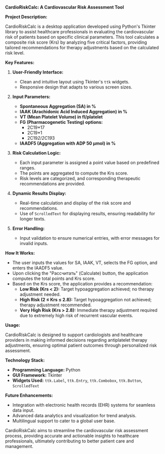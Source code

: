 **CardioRiskCalc: A Cardiovascular Risk Assessment Tool**

**Project Description:**

CardioRiskCalc is a desktop application developed using Python's Tkinter library to assist healthcare professionals in evaluating the cardiovascular risk of patients based on specific clinical parameters. This tool calculates a composite risk score (Krs) by analyzing five critical factors, providing tailored recommendations for therapy adjustments based on the calculated risk level.

**Key Features:**

1. **User-Friendly Interface:**
   - Clean and intuitive layout using Tkinter's `ttk` widgets.
   - Responsive design that adapts to various screen sizes.

2. **Input Parameters:**
   - **Spontaneous Aggregation (SA) in %**
   - **IAAK (Arachidonic Acid Induced Aggregation) in %**
   - **VT (Mean Platelet Volume) in fl/platelet**
   - **FG (Pharmacogenetic Testing) options:**
     - 2С19*17
     - 2С19*1
     - 2С19*2/2С19*3
   - **IAADF5 (Aggregation with ADP 50 µmol) in %**

3. **Risk Calculation Logic:**
   - Each input parameter is assigned a point value based on predefined ranges.
   - The points are aggregated to compute the Krs score.
   - Risk levels are categorized, and corresponding therapeutic recommendations are provided.

4. **Dynamic Results Display:**
   - Real-time calculation and display of the risk score and recommendations.
   - Use of `ScrolledText` for displaying results, ensuring readability for longer texts.

5. **Error Handling:**
   - Input validation to ensure numerical entries, with error messages for invalid inputs.

**How It Works:**

- The user inputs the values for SA, IAAK, VT, selects the FG option, and enters the IAADF5 value.
- Upon clicking the "Рассчитать" (Calculate) button, the application computes the total points and Krs score.
- Based on the Krs score, the application provides a recommendation:
  - **Low Risk (Krs < 2):** Target hypoaggregation achieved; no therapy adjustment needed.
  - **High Risk (2 ≤ Krs ≤ 2.8):** Target hypoaggregation not achieved; therapy adjustment recommended.
  - **Very High Risk (Krs > 2.8):** Immediate therapy adjustment required due to extremely high risk of recurrent vascular events.

**Usage:**

CardioRiskCalc is designed to support cardiologists and healthcare providers in making informed decisions regarding antiplatelet therapy adjustments, ensuring optimal patient outcomes through personalized risk assessment.

**Technology Stack:**

- **Programming Language:** Python
- **GUI Framework:** Tkinter
- **Widgets Used:** `ttk.Label`, `ttk.Entry`, `ttk.Combobox`, `ttk.Button`, `ScrolledText`

**Future Enhancements:**

- Integration with electronic health records (EHR) systems for seamless data input.
- Advanced data analytics and visualization for trend analysis.
- Multilingual support to cater to a global user base.

CardioRiskCalc aims to streamline the cardiovascular risk assessment process, providing accurate and actionable insights to healthcare professionals, ultimately contributing to better patient care and management.
